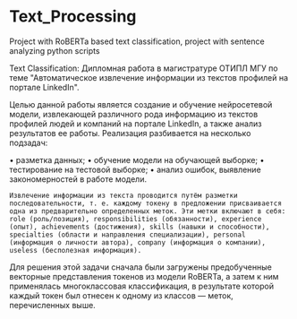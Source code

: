 # Text_Processing
Project with RoBERTa based text classification, project with sentence analyzing python scripts


Text Classification:
Дипломная работа в магистратуре ОТИПЛ МГУ по теме "Автоматическое извлечение информации из текстов профилей на портале LinkedIn".

Целью данной работы является создание и обучение нейросетевой модели, извлекающей различного рода информацию из текстов профилей людей и компаний на портале LinkedIn, а также анализ результатов ее работы. Реализация разбивается на несколько подзадач:

•	разметка данных;
•	обучение модели на обучающей выборке;
•	тестирование на тестовой выборке;
•	анализ ошибок, выявление закономерностей в работе модели.

	Извлечение информации из текста проводится путём разметки последовательности, т. е. каждому токену в предложении присваивается одна из предварительно определенных меток. Эти метки включают в себя: role (роль/позиция), responsibilities (обязанности), experience (опыт), achievements (достижения), skills (навыки и способности), specialties (области и направления специализации), personal (информация о личности автора), company (информация о компании), useless (бесполезная информация).
Для решения этой задачи сначала были загружены предобученные векторные представления токенов из модели RoBERTa, а затем к ним применялась многоклассовая классификация, в результате которой каждый токен был отнесен к одному из классов — меток, перечисленных выше.
